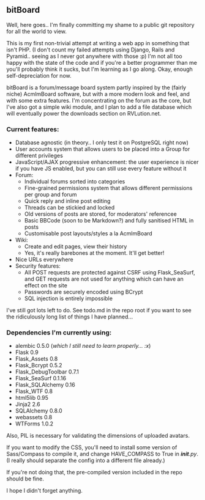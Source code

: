 ## bitBoard

Well, here goes.. I'm finally committing my shame to a public git repository for
all the world to view.

This is my first non-trivial attempt at writing a web app in something that
isn't PHP. (I don't count my failed attempts using Django, Rails and Pyramid..
seeing as I never got anywhere with those :p) I'm not all too happy with the
state of the code and if you're a better programmer than me you'll probably
think it sucks, but I'm learning as I go along. Okay, enough self-depreciation
for now.

bitBoard is a forum/message board system partly inspired by the (fairly niche)
AcmlmBoard software, but with a more modern look and feel, and with some extra
features. I'm concentrating on the forum as the core, but I've also got a
simple wiki module, and I plan to add a file database which will eventually
power the downloads section on RVLution.net.

### Current features:

- Database agnostic (in theory.. I only test it on PostgreSQL right now)
- User accounts system that allows users to be placed into a Group for different
  privileges
- JavaScript/AJAX progressive enhancement: the user experience is nicer if you
  have JS enabled, but you can still use every feature without it
- Forum:
    - Individual forums sorted into categories
    - Fine-grained permissions system that allows different permissions per
      group and forum
    - Quick reply and inline post editing
    - Threads can be stickied and locked
    - Old versions of posts are stored, for moderators' referencee
    - Basic BBCode (soon to be Markdown?) and fully sanitised HTML in posts
    - Customisable post layouts/styles a la AcmlmBoard
- Wiki:
    - Create and edit pages, view their history
    - Yes, it's really barebones at the moment. It'll get better!
- Nice URLs everywhere
- Security features:
    - All POST requests are protected against CSRF using Flask_SeaSurf, and
      GET requests are not used for anything which can have an effect on the
      site
    - Passwords are securely encoded using BCrypt
    - SQL injection is entirely impossible

I've still got lots left to do. See todo.md in the repo root if you want to see
the ridiculously long list of things I have planned...


### Dependencies I'm currently using:
- alembic 0.5.0 (*which I still need to learn properly... :x*)
- Flask 0.9
- Flask_Assets 0.8
- Flask_Bcrypt 0.5.2
- Flask_DebugToolbar 0.7.1
- Flask_SeaSurf 0.1.16
- Flask_SQLAlchemy 0.16
- Flask_WTF 0.8
- html5lib 0.95
- Jinja2 2.6
- SQLAlchemy 0.8.0
- webassets 0.8
- WTForms 1.0.2

Also, PIL is necessary for validating the dimensions of uploaded avatars.

If you want to modify the CSS, you'll need to install some version of
Sass/Compass to compile it, and change HAVE_COMPASS to True in *__init__.py*.
(I really should separate the config into a different file already.)

If you're not doing that, the pre-compiled version included in the repo should
be fine.

I hope I didn't forget anything.
